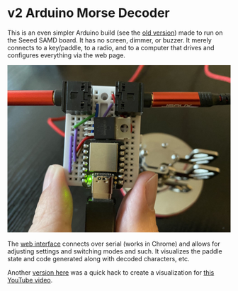 # v2 Arduino Morse Decoder

This is an even simpler Arduino build (see the [old version](../keyer_v1)) made to run on the Seeed SAMD board. It has no screen, dimmer, or buzzer. It merely connects to a key/paddle, to a radio, and to a computer that drives and configures everything via the web page.

![Hardware](keyer.jpg)

The [web interface](default.htm) connects over serial (works in Chrome) and allows for adjusting settings and switching modes and such. It visualizes the paddle state and code generated along with decoded characters, etc.

Another [version here](https://github.com/AshleyF/didahdit.com/commit/4781834e1abf64f993f0b31d63c0c54f0a439cf3#diff-a56a90ee2ad94159f28ea99556e6c402a691b454d623213e50e8ebf78e0c81d6R3) was a quick hack to create a visualization for [this YouTube video](https://youtu.be/Hn4j2nfdKNE).
